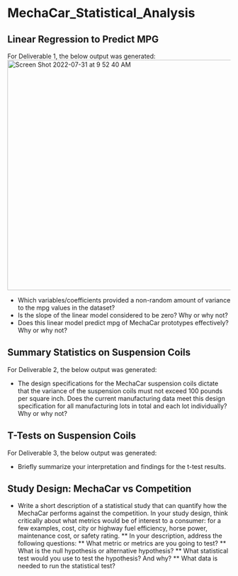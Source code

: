# MechaCar_Statistical_Analysis

## Linear Regression to Predict MPG

For Deliverable 1, the below output was generated:
<img width="520" alt="Screen Shot 2022-07-31 at 9 52 40 AM" src="https://user-images.githubusercontent.com/103055666/182029607-3c65d043-2021-40d9-afc7-971219993f39.png">

* Which variables/coefficients provided a non-random amount of variance to the mpg values in the dataset?
* Is the slope of the linear model considered to be zero? Why or why not?
* Does this linear model predict mpg of MechaCar prototypes effectively? Why or why not?

## Summary Statistics on Suspension Coils

For Deliverable 2, the below output was generated: 



* The design specifications for the MechaCar suspension coils dictate that the variance of the suspension coils must not exceed 100 pounds per square inch. Does the current manufacturing data meet this design specification for all manufacturing lots in total and each lot individually? Why or why not?

## T-Tests on Suspension Coils

For Deliverable 3, the below output was generated:


* Briefly summarize your interpretation and findings for the t-test results.

## Study Design: MechaCar vs Competition


* Write a short description of a statistical study that can quantify how the MechaCar performs against the competition. In your study design, think critically about what metrics would be of interest to a consumer: for a few examples, cost, city or highway fuel efficiency, horse power, maintenance cost, or safety rating.
** In your description, address the following questions:
** What metric or metrics are you going to test?
** What is the null hypothesis or alternative hypothesis?
** What statistical test would you use to test the hypothesis? And why?
** What data is needed to run the statistical test?
